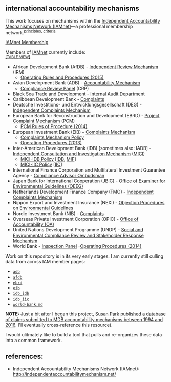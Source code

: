 
## international accountability mechanisms

This work focuses on mechanisms within the [Independent Accountability Mechanisms Network (IAMnet)](http://independentaccountabilitymechanism.net/)&mdash;a professional membership network.<sup>[principles](http://independentaccountabilitymechanism.net/ocrp002p.nsf/0/CABCCCEB3370236948257F4700200EEE/%24file/Principles%20for%20Cooperation%20among%20IAMs%20-%20Final.pdf), [criteria](http://independentaccountabilitymechanism.net/ocrp002p.nsf/0/A706B9DAD41DF79E48257F4700293F6F/%24file/Criteria%20for%20participation%20in%20IAM%20network%20Final.pdf)</sup>



<p>
  <a class="btn btn-primary" data-toggle="collapse" href="#terminology-toggle" role="button" aria-expanded="false" aria-controls="iam-member-toggle">
   IAMnet Membership
  </a>
</p>
<div class="collapse" id="iam-member-toggle">
  <div class="card card-body">
<p>Members of <a href="http://independentaccountabilitymechanism.net/">IAMnet</a> currently include:<br /><sup><a href="http://applied-anthro.com/context/accountability-mechanisms/site/index.html">[TABLE VIEW]</a>.</sup></p>

<ul>
  <li>African Development Bank (AfDB) - <a href="https://www.afdb.org/en/about-us/organisational-structure/independent-review-mechanism-irm/">Independent Review Mechanism</a> (IRM)
    <ul>
      <li><a href="https://www.afdb.org/fileadmin/uploads/afdb/Documents/Compliance-Review/Revised_IRM_Operating_Rules_and_Procedures_2015.pdf">Operating Rules and Procedures (2015)</a></li>
    </ul>
  </li>
  <li>Asian Development Bank (ADB) - <a href="https://www.adb.org/site/accountability-mechanism/main">Accountability Mechanism</a>
    <ul>
      <li><a href="http://compliance.adb.org/dir0035p.nsf/alldocs/BDAO-7XG526?OpenDocument">Compliance Review Panel</a> (CRP)</li>
    </ul>
  </li>
  <li>Black Sea Trade and Development - <a href="http://www.bstdb.org/contacts/complaints">Internal Audit Department</a></li>
  <li>Caribbean Development Bank - <a href="http://www.caribank.org/about-cdb/contact-us">Complaints</a></li>
  <li>Deutsche Investitions- und Entwicklungsgesellschaft (DEG) - <a href="https://www.deginvest.de/International-financing/DEG/Die-DEG/Verantwortung/Beschwerdemanagement/">Independent Complaints Mechanism</a></li>
  <li>European Bank for Reconstruction and Development (EBRD) - <a href="http://www.ebrd.com/work-with-us/project-finance/project-complaint-mechanism.html">Project Complaint Mechanism</a> (PCM)
    <ul>
      <li><a href="http://www.ebrd.com/downloads/integrity/pcmrules.pdf">PCM Rules of Procedure (2014)</a></li>
    </ul>
  </li>
  <li>European Investment Bank (EIB) – <a href="http://www.eib.org/about/accountability/complaints/">Complaints Mechanism</a>
    <ul>
      <li><a href="http://www.eib.org/infocentre/publications/all/complaints-mechanism-policy">Complaints Mechanism Policy</a></li>
      <li><a href="http://www.eib.org/attachments/strategies/complaints_mechanism_operating_procedures_en.pdf">Operating Procedures (2013)</a></li>
    </ul>
  </li>
  <li>Inter-American Development Bank (IDB) [sometimes also: IADB] - <a href="http://www.iadb.org/en/mici/mici,1752.html">Independent Consultation and Investigation Mechanism</a> (<a href="#" title="Mecanismo Independiente de Consulta e Investigación">MICI</a>)
    <ul>
      <li><a href="http://www.iadb.org/document.cfm?id=40792853">MICI-IDB Policy</a> [<a href="http://www.iadb.org/en/inter-american-development-bank,2837.html">IDB</a>, <a href="http://www.fomin.org/en-us/">MIF</a>]</li>
      <li><a href="http://www.iadb.org/document.cfm?id=40151002">MICI-IIC Policy</a> [<a href="http://www.iic.org/en">IIC</a>]</li>
    </ul>
  </li>
  <li>International Finance Corporation and Multilateral Investment Guarantee Agency - <a href="http://www.cao-ombudsman.org/">Compliance Advisor Ombudsman</a></li>
  <li>Japan Bank for International Cooperation (JBIC) - <a href="https://www.jbic.go.jp/en/efforts/environment/disagree/procedure">Office of Examiner for Environmental Guidelines (OEEG)</a></li>
  <li>Netherlands Development Finance Company (FMO) - <a href="https://www.fmo.nl/project-related-complaints">Independent Complaints Mechanism</a></li>
  <li>Nippon Export and Investment Insurance (NEXI) - <a href="http://nexi.go.jp/en/environment/objection.html">Objection Procedures on Environmental Guidelines</a></li>
  <li>Nordic Investment Bank (NIB) - <a href="http://www.nib.int/contact_us/report_misconduct_corruption_and_non-compliance">Complaints</a></li>
  <li>Overseas Private Investment Corporation (OPIC) - <a href="http://www.opic.gov/who-we-are/office-of-accountability">Office of Accountability (OA)</a></li>
  <li>United Nations Development Programme (UNDP) - <a href="http://www.undp.org/content/undp/en/home/operations/accountability/secu-srm/">Social and Environmental Compliance Review and Stakeholder Response Mechanism</a></li>
  <li>World Bank - <a href="http://ewebapps.worldbank.org/apps/ip/Pages/Home.aspx">Inspection Panel</a>
  -<a href="http://ewebapps.worldbank.org/apps/ip/PanelMandateDocuments/2014%20Updated%20Operating%20Procedures.pdf">Operating Procedures (2014)</a></li>
</ul>
  </div>
</div>


Work on this repository is in its very early stages. I am currently still culling data from across IAM member pages:

* [`adb`](./adb_am/) <!-- included in Susan Park's database -->
* [`afdb`](./afdb_irm/) <!-- included in Susan Park's database -->
* [`ebrd`](./ebrd_pcm/) <!-- included in Susan Park's database -->
* [`eib`](./eib_cm/) <!-- NOT included in Susan Park's database -->
* [`idb_idb`](./idb-iic_mici/) <!-- included in Susan Park's database -->
* [`idb_iic`](./idb-iic_mici/) <!-- included in Susan Park's database -->
* [`world-bank.md`](./wbg_idb-ida_ip/) <!-- included in Susan Park's database -->

**NOTE:** Just a bit after I began this project, [Susan Park](https://susanmpark.com/) [published a database of claims submitted to MDB accountability mechanisms between 1994 and 2016](https://susanmpark.com/database-multilateral-development-banks-accountability-mechanisms).  I'll eventually cross-reference this resource).

I would ulitmately like to build a tool that pulls and re-organizes these data into a common framework.



## references:
* Independent Accountability Mechanisms Network (IAMnet): http://independentaccountabilitymechanism.net/

